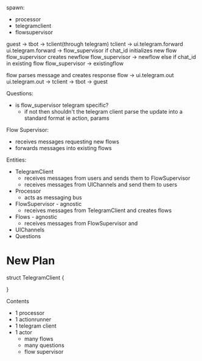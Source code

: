 spawn:

- processor
- telegramclient
- flowsupervisor

guest -> tbot -> tclient(through telegram)
tclient -> ui.telegram.forward
ui.telegram.forward -> flow_supervisor
if chat_id initializes new flow
    flow_supervisor creates newflow
    flow_supervisor -> newflow
else if chat_id in existing flow
    flow_supervisor -> existingflow

flow parses message and creates response
flow -> ui.telegram.out
ui.telegram.out -> tclient -> tbot -> guest

Questions:
- is flow_supervisor telegram specific?
  - if not then shouldn't the telegram client parse the update into a standard format ie action, params

Flow Supervisor:
- receives messages requesting new flows
- forwards messages into existing flows

Entities:
- TelegramClient
  - receives messages from users and sends them to FlowSupervisor
  - receives messages from UIChannels and send them to users
- Processor
  - acts as messaging bus
- FlowSupervisor - agnostic
  - receives messages from TelegramClient and creates flows
- Flows - agnostic
  - receives messages from FlowSupervisor and 
- UIChannels
- Questions


# New Plan

struct TelegramClient {
  
}

Contents
- 1 processor
- 1 actionrunner
- 1 telegram client
- 1 actor
  - many flows
  - many questions
  - flow supervisor
